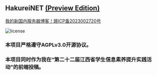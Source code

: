 ## HakureiNET [(Preview Edition)](https://github.com/DiodeCN/HakureiNET-Backend)
[我的新国内服务器博客！赣ICP备2023002720号](https://elmcose.cn/ "我的新国内服务器博客！赣ICP备2023002720号")

![license](https://img.shields.io/badge/license-AGPLv3.0-blue.svg)



### 本项目严格遵守AGPLv3.0开源协议。
### 本项目同时作为我在“第二十二届江西省学生信息素养提升实践活动”的前端投稿。
